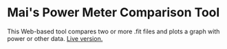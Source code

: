 # Mai's Power Meter Comparison Tool

This Web-based tool compares two or more .fit files and plots a graph with power or other data. [Live version.](https://maigod.net/PowerCompare/)
